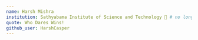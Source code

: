 ```yaml
---
name: Harsh Mishra
institution: Sathyabama Institute of Science and Technology 🚩 # no longer than 58 characters
quote: Who Dares Wins!
github_user: HarshCasper
---
```

